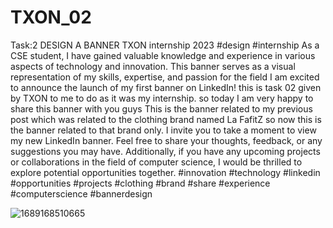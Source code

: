 # TXON_02
Task:2 DESIGN A BANNER
TXON internship 2023
#design #internship
As a CSE student, I have gained valuable knowledge and experience in various aspects of technology and innovation. This banner serves as a visual representation of my skills, expertise, and passion for the field
I am excited to announce the launch of my first banner on LinkedIn!
this is task 02 given by TXON to me to do as it was my internship.
so today I am very happy to share this banner with you guys
This is the banner related to my previous post which was related to the clothing brand named La FafitZ so now this is the banner related to that brand only.
I invite you to take a moment to view my new LinkedIn banner. Feel free to share your thoughts, feedback, or any suggestions you may have. Additionally, if you have any upcoming projects or collaborations in the field of computer science, I would be thrilled to explore potential opportunities together.
#innovation #technology #linkedin #opportunities #projects #clothing #brand #share #experience #computerscience #bannerdesign

![1689168510665](https://github.com/AnshikaMishra24/TXON_02/assets/116818317/8631719c-0df2-433b-b016-32cb3043e9f7)
